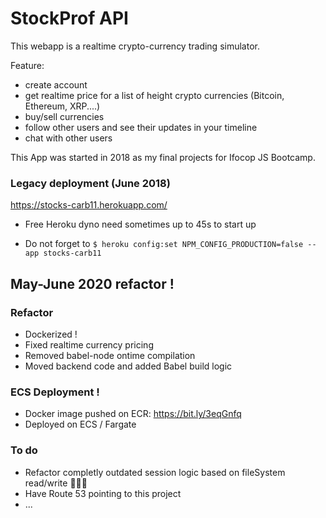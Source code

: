 # StockProf API

This webapp is a realtime crypto-currency trading simulator.

Feature:
- create account
- get realtime price for a list of height crypto currencies (Bitcoin, Ethereum, XRP....)
- buy/sell currencies
- follow other users and see their updates in your timeline
- chat with other users

This App was started in 2018 as my final projects for Ifocop JS Bootcamp.

### Legacy deployment (June 2018)

https://stocks-carb11.herokuapp.com/

* Free Heroku dyno need sometimes up to 45s to start up

* Do not forget to `$ heroku config:set NPM_CONFIG_PRODUCTION=false --app stocks-carb11`



## May-June 2020 refactor !

### Refactor
- Dockerized !
- Fixed realtime currency pricing
- Removed babel-node ontime compilation
- Moved backend code and added Babel build logic

### ECS Deployment !
- Docker image pushed on ECR: https://bit.ly/3eqGnfq
- Deployed on ECS / Fargate

### To do
- Refactor completly outdated session logic based on fileSystem read/write 🙈🙈🙈
- Have Route 53 pointing to this project
- ...
